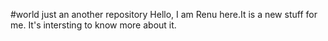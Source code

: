 #world
just an another repository
Hello, I am Renu here.It is a new stuff for me.
It's intersting to know more about it.
